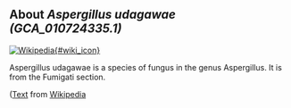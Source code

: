 
About *Aspergillus udagawae (GCA\_010724335.1)* 
--------------------------------------------------------------

[![Wikipedia](/img/wikipedia_logo_v2_en.png){#wiki_icon}](http://en.wikipedia.org/wiki/Aspergillus_udagawae)

Aspergillus udagawae is a species of fungus in the genus Aspergillus. It is from
the Fumigati section.

([Text](http://en.wikipedia.org/wiki/Aspergillus_udagawae) from [Wikipedia](http://en.wikipedia.org/) 

